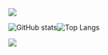 <img src="https://capsule-render.vercel.app/api?type=waving&color=auto&height=300&section=header&text=Seungpyo1007&fontSize=90" />

![GitHub stats](https://github-readme-stats.vercel.app/api?username=Seungpyo1007&theme=holi)![Top Langs](https://github-readme-stats.vercel.app/api/top-langs/?username=Seungpyo1007&layout=donut&theme=holi)

<a href="https://opgc.me/#/users/Seungpyo1007" target="_blank"><img src="https://api.opgc.me/githubs/users/Seungpyo1007/tag/?theme=basic" /></a>  

